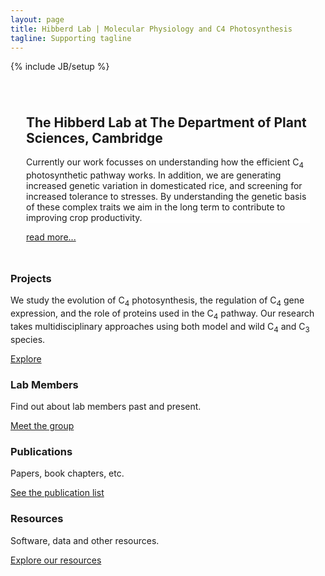 ```yaml
---
layout: page 
title: Hibberd Lab | Molecular Physiology and C4 Photosynthesis
tagline: Supporting tagline
---
```

{% include JB/setup %}

<!-- <div class="alert">
  <h4>Hold up!</h4>
  This site is not yet ready for public consumption - it's just a development preview. Come back after August 1st 2013 to see the finished site.
</div> -->

<div class="hero-unit hidden-phone" style="background-image: url({{%ASSET_PATH%}}../hero_back.jpg); padding:25px 25px 25px 25px;">
<div class="well" style="background-color: rgba(255, 255, 255, 0.7); border: 0;">
<h2>The Hibberd Lab at The Department of Plant Sciences, Cambridge</h2>

<p>Currently our work focusses on understanding how the efficient C<sub>4</sub> photosynthetic pathway works.  In addition, we are generating increased genetic variation in domesticated rice, and screening for increased tolerance to stresses.  By understanding the genetic basis of these complex traits we aim in the long term to contribute to improving crop productivity.</p>
</div>
<a class="btn btn-large btn-primary btn-block visible-phone" href="about.html"><span class="btn-label">read more...</span></a>

</div>

<div class="row main-features">
  <div class="span3">
    <div class="well">
      <h3>Projects</h3>
      <p>We study the evolution of C<sub>4</sub> photosynthesis, the regulation of C<sub>4</sub> gene expression, and the role of proteins used in the C<sub>4</sub> pathway.  Our research takes multidisciplinary approaches using both model and wild C<sub>4</sub> and C<sub>3</sub> species.</p>
      <a class="btn btn-primary" href="projects.html">Explore</a> 
    </div>
  </div>
  <div class="span3">
    <div class="well">
      <h3>Lab Members</h3>
      <p>Find out about lab members past and present.</p>
      <a class="btn btn-primary" href="members.html">Meet the group</a> 
    </div>
  </div>
  <div class="span3">
    <div class="well">
      <h3>Publications</h3>
      <p>Papers, book chapters, etc.</p>
      <a class="btn btn-info" href="publications.html">See the publication list</a> 
    </div>
  </div>
  <div class="span3">
    <div class="well">
      <h3>Resources</h3>
      <p>Software, data and other resources.</p>
      <a class="btn btn-success" href="resources.html">Explore our resources</a> 
    </div>
  </div>
</div>  
